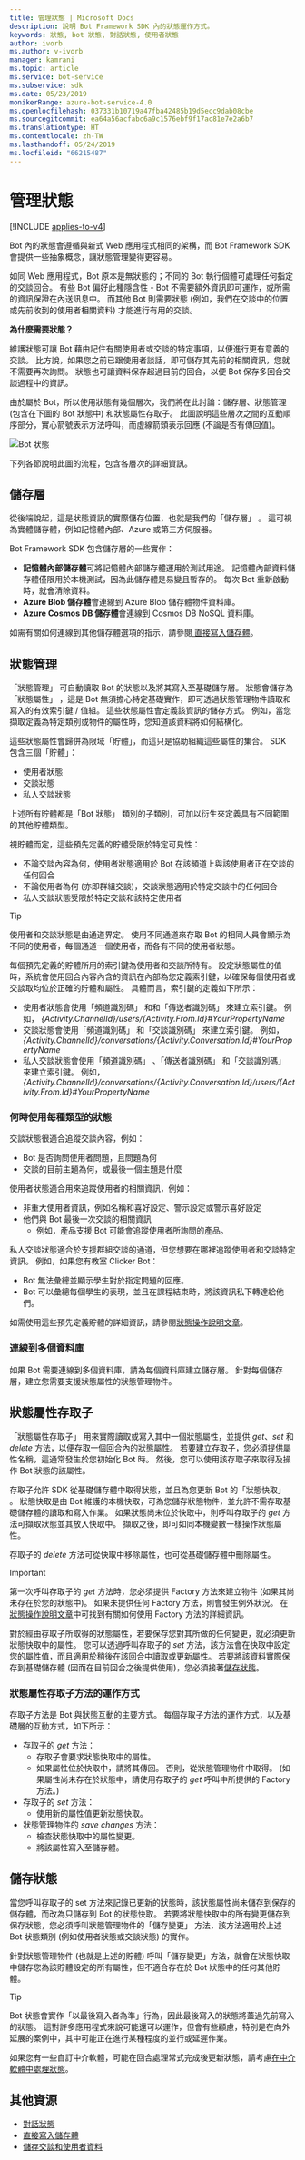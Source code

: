 ```yaml
---
title: 管理狀態 | Microsoft Docs
description: 說明 Bot Framework SDK 內的狀態運作方式。
keywords: 狀態, bot 狀態, 對話狀態, 使用者狀態
author: ivorb
ms.author: v-ivorb
manager: kamrani
ms.topic: article
ms.service: bot-service
ms.subservice: sdk
ms.date: 05/23/2019
monikerRange: azure-bot-service-4.0
ms.openlocfilehash: 037331b10719a47fba42485b19d5ecc9dab08cbe
ms.sourcegitcommit: ea64a56acfabc6a9c1576ebf9f17ac81e7e2a6b7
ms.translationtype: HT
ms.contentlocale: zh-TW
ms.lasthandoff: 05/24/2019
ms.locfileid: "66215487"
---
```

# <a name="managing-state"></a>管理狀態

[!INCLUDE [applies-to-v4](../includes/applies-to.md)]

Bot 內的狀態會遵循與新式 Web 應用程式相同的架構，而 Bot Framework SDK 會提供一些抽象概念，讓狀態管理變得更容易。

如同 Web 應用程式，Bot 原本是無狀態的；不同的 Bot 執行個體可處理任何指定的交談回合。 有些 Bot 偏好此種隱含性 - Bot 不需要額外資訊即可運作，或所需的資訊保證在內送訊息中。 而其他 Bot 則需要狀態 (例如，我們在交談中的位置或先前收到的使用者相關資料) 才能進行有用的交談。

**為什麼需要狀態？**

維護狀態可讓 Bot 藉由記住有關使用者或交談的特定事項，以便進行更有意義的交談。 比方說，如果您之前已跟使用者談話，即可儲存其先前的相關資訊，您就不需要再次詢問。 狀態也可讓資料保存超過目前的回合，以便 Bot 保存多回合交談過程中的資訊。

由於屬於 Bot，所以使用狀態有幾個層次，我們將在此討論：儲存層、狀態管理 (包含在下圖的 Bot 狀態中) 和狀態屬性存取子。 此圖說明這些層次之間的互動順序部分，實心箭號表示方法呼叫，而虛線箭頭表示回應 (不論是否有傳回值)。

![Bot 狀態](media/bot-builder-state.png)

下列各節說明此圖的流程，包含各層次的詳細資訊。

## <a name="storage-layer"></a>儲存層

從後端說起，這是狀態資訊的實際儲存位置，也就是我們的「儲存層」  。 這可視為實體儲存體，例如記憶體內部、Azure 或第三方伺服器。

Bot Framework SDK 包含儲存層的一些實作：

- **記憶體內部儲存體**可將記憶體內部儲存體運用於測試用途。 記憶體內部資料儲存體僅限用於本機測試，因為此儲存體是易變且暫存的。 每次 Bot 重新啟動時，就會清除資料。
- **Azure Blob 儲存體**會連線到 Azure Blob 儲存體物件資料庫。
- **Azure Cosmos DB 儲存體**會連線到 Cosmos DB NoSQL 資料庫。

如需有關如何連線到其他儲存體選項的指示，請參閱[ 直接寫入儲存體](bot-builder-howto-v4-storage.md)。

## <a name="state-management"></a>狀態管理

「狀態管理」  可自動讀取 Bot 的狀態以及將其寫入至基礎儲存層。 狀態會儲存為「狀態屬性」  ，這是 Bot 無須擔心特定基礎實作，即可透過狀態管理物件讀取和寫入的有效索引鍵 / 值組。 這些狀態屬性會定義該資訊的儲存方式。 例如，當您擷取定義為特定類別或物件的屬性時，您知道該資料將如何結構化。

這些狀態屬性會歸併為限域「貯體」，而這只是協助組織這些屬性的集合。 SDK 包含三個「貯體」：

- 使用者狀態
- 交談狀態
- 私人交談狀態

上述所有貯體都是「Bot 狀態」  類別的子類別，可加以衍生來定義具有不同範圍的其他貯體類型。

視貯體而定，這些預先定義的貯體受限於特定可見性：

- 不論交談內容為何，使用者狀態適用於 Bot 在該頻道上與該使用者正在交談的任何回合
- 不論使用者為何 (亦即群組交談)，交談狀態適用於特定交談中的任何回合
- 私人交談狀態受限於特定交談和該特定使用者

> [!TIP]
> 使用者和交談狀態是由通道界定。
> 使用不同通道來存取 Bot 的相同人員會顯示為不同的使用者，每個通道一個使用者，而各有不同的使用者狀態。

每個預先定義的貯體所用的索引鍵為使用者和交談所特有。 設定狀態屬性的值時，系統會使用回合內容內含的資訊在內部為您定義索引鍵，以確保每個使用者或交談取均位於正確的貯體和屬性。 具體而言，索引鍵的定義如下所示：

- 使用者狀態會使用「頻道識別碼」  和和「傳送者識別碼」  來建立索引鍵。 例如， _{Activity.ChannelId}/users/{Activity.From.Id}#YourPropertyName_
- 交談狀態會使用「頻道識別碼」  和「交談識別碼」  來建立索引鍵。 例如， _{Activity.ChannelId}/conversations/{Activity.Conversation.Id}#YourPropertyName_
- 私人交談狀態會使用「頻道識別碼」  、「傳送者識別碼」  和「交談識別碼」  來建立索引鍵。 例如， _{Activity.ChannelId}/conversations/{Activity.Conversation.Id}/users/{Activity.From.Id}#YourPropertyName_

### <a name="when-to-use-each-type-of-state"></a>何時使用每種類型的狀態

交談狀態很適合追蹤交談內容，例如：

- Bot 是否詢問使用者問題，且問題為何
- 交談的目前主題為何，或最後一個主題是什麼

使用者狀態適合用來追蹤使用者的相關資訊，例如：

- 非重大使用者資訊，例如名稱和喜好設定、警示設定或警示喜好設定
- 他們與 Bot 最後一次交談的相關資訊
  - 例如，產品支援 Bot 可能會追蹤使用者所詢問的產品。

私人交談狀態適合於支援群組交談的通道，但您想要在哪裡追蹤使用者和交談特定資訊。 例如，如果您有教室 Clicker Bot：

- Bot 無法彙總並顯示學生對於指定問題的回應。
- Bot 可以彙總每個學生的表現，並且在課程結束時，將該資訊私下轉達給他們。

如需使用這些預先定義貯體的詳細資訊，請參閱[狀態操作說明文章](bot-builder-howto-v4-state.md)。

### <a name="connecting-to-multiple-databases"></a>連線到多個資料庫

如果 Bot 需要連線到多個資料庫，請為每個資料庫建立儲存層。
針對每個儲存層，建立您需要支援狀態屬性的狀態管理物件。

## <a name="state-property-accessors"></a>狀態屬性存取子

「狀態屬性存取子」  用來實際讀取或寫入其中一個狀態屬性，並提供 *get*、*set* 和 *delete* 方法，以便存取一個回合內的狀態屬性。 若要建立存取子，您必須提供屬性名稱，這通常發生於您初始化 Bot 時。 然後，您可以使用該存取子來取得及操作 Bot 狀態的該屬性。

存取子允許 SDK 從基礎儲存體中取得狀態，並且為您更新 Bot 的「狀態快取」  。 狀態快取是由 Bot 維護的本機快取，可為您儲存狀態物件，並允許不需存取基礎儲存體的讀取和寫入作業。 如果狀態尚未位於快取中，則呼叫存取子的 *get* 方法可擷取狀態並其放入快取中。 擷取之後，即可如同本機變數一樣操作狀態屬性。

存取子的 *delete* 方法可從快取中移除屬性，也可從基礎儲存體中刪除屬性。

> [!IMPORTANT]
> 第一次呼叫存取子的 *get* 方法時，您必須提供 Factory 方法來建立物件 (如果其尚未存在於您的狀態中)。 如果未提供任何 Factory 方法，則會發生例外狀況。 在[狀態操作說明文章](bot-builder-howto-v4-state.md)中可找到有關如何使用 Factory 方法的詳細資訊。

對於經由存取子所取得的狀態屬性，若要保存您對其所做的任何變更，就必須更新狀態快取中的屬性。 您可以透過呼叫存取子的 *set* 方法，該方法會在快取中設定您的屬性值，而且適用於稍後在該回合中讀取或更新屬性。 若要將該資料實際保存到基礎儲存體 (因而在目前回合之後提供使用)，您必須接著[儲存狀態](#saving-state)。

### <a name="how-the-state-property-accessor-methods-work"></a>狀態屬性存取子方法的運作方式

存取子方法是 Bot 與狀態互動的主要方式。 每個存取子方法的運作方式，以及基礎層的互動方式，如下所示：

- 存取子的 *get* 方法：
  - 存取子會要求狀態快取中的屬性。
  - 如果屬性位於快取中，請將其傳回。 否則，從狀態管理物件中取得。
    (如果屬性尚未存在於狀態中，請使用存取子的 *get* 呼叫中所提供的 Factory 方法。)
- 存取子的 *set* 方法：
  - 使用新的屬性值更新狀態快取。
- 狀態管理物件的 *save changes* 方法：
  - 檢查狀態快取中的屬性變更。
  - 將該屬性寫入至儲存體。

## <a name="saving-state"></a>儲存狀態

當您呼叫存取子的 set 方法來記錄已更新的狀態時，該狀態屬性尚未儲存到保存的儲存體，而改為只儲存到 Bot 的狀態快取。 若要將狀態快取中的所有變更儲存到保存狀態，您必須呼叫狀態管理物件的「儲存變更」  方法，該方法適用於上述 Bot 狀態類別 (例如使用者狀態或交談狀態) 的實作。

針對狀態管理物件 (也就是上述的貯體) 呼叫「儲存變更」方法，就會在狀態快取中儲存您為該貯體設定的所有屬性，但不適合存在於 Bot 狀態中的任何其他貯體。

> [!TIP]
> Bot 狀態會實作「以最後寫入者為準」行為，因此最後寫入的狀態將蓋過先前寫入的狀態。 這對許多應用程式來說可能還可以運作，但會有些顧慮，特別是在向外延展的案例中，其中可能正在進行某種程度的並行或延遲作業。

如果您有一些自訂中介軟體，可能在回合處理常式完成後更新狀態，請考慮[在中介軟體中處理狀態](bot-builder-concept-middleware.md#handling-state-in-middleware)。

## <a name="additional-resources"></a>其他資源

- [對話狀態](bot-builder-concept-dialog.md#dialog-state)
- [直接寫入儲存體](bot-builder-howto-v4-storage.md)
- [儲存交談和使用者資料](bot-builder-howto-v4-state.md)
